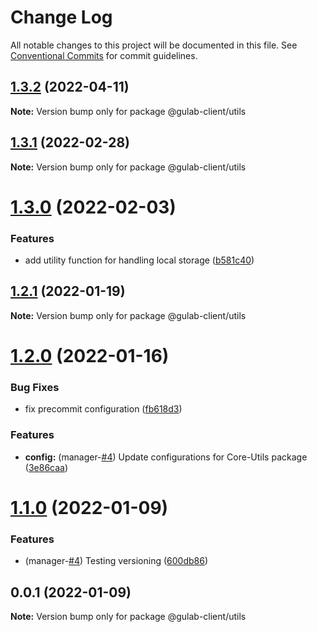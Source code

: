 # Change Log

All notable changes to this project will be documented in this file.
See [Conventional Commits](https://conventionalcommits.org) for commit guidelines.

## [1.3.2](https://github.com/gulab-signage/gulab-client/compare/@gulab-client/utils@1.3.1...@gulab-client/utils@1.3.2) (2022-04-11)

**Note:** Version bump only for package @gulab-client/utils





## [1.3.1](https://github.com/gulab-signage/gulab-client/compare/@gulab-client/utils@1.3.0...@gulab-client/utils@1.3.1) (2022-02-28)

**Note:** Version bump only for package @gulab-client/utils





# [1.3.0](https://github.com/gulab-signage/gulab-client/compare/@gulab-client/utils@1.2.1...@gulab-client/utils@1.3.0) (2022-02-03)


### Features

* add utility function for handling local storage ([b581c40](https://github.com/gulab-signage/gulab-client/commit/b581c403bc3971634b136fc5c00c681625b396df))






## [1.2.1](https://github.com/gulab-signage/gulab-client/compare/@gulab-client/utils@1.2.0...@gulab-client/utils@1.2.1) (2022-01-19)

**Note:** Version bump only for package @gulab-client/utils






# [1.2.0](https://github.com/gulab-signage/gulab-client/compare/@gulab-client/utils@1.1.0...@gulab-client/utils@1.2.0) (2022-01-16)


### Bug Fixes

* fix precommit configuration ([fb618d3](https://github.com/gulab-signage/gulab-client/commit/fb618d393d00d1190038313bd5f17220f645b360))


### Features

* **config:** (manager-[#4](https://github.com/gulab-signage/gulab-client/issues/4)) Update configurations for Core-Utils package ([3e86caa](https://github.com/gulab-signage/gulab-client/commit/3e86caa6eb390eac5be846717b61d49173930212))






# [1.1.0](https://github.com/gulab-signage/gulab-client/compare/@gulab-client/utils@1.0.0...@gulab-client/utils@1.1.0) (2022-01-09)


### Features

* (manager-[#4](https://github.com/gulab-signage/gulab-client/issues/4)) Testing versioning ([600db86](https://github.com/gulab-signage/gulab-client/commit/600db86c0cf98ae2acec42b41826a32f61428467))





## 0.0.1 (2022-01-09)

**Note:** Version bump only for package @gulab-client/utils
